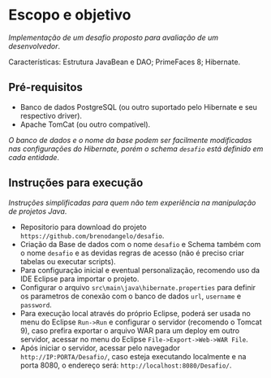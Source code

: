 # Escopo e objetivo

_Implementação de um desafio proposto para avaliação de um desenvolvedor_.

Características: Estrutura JavaBean e DAO; PrimeFaces 8; Hibernate.

## Pré-requisitos

- Banco de dados PostgreSQL (ou outro suportado pelo Hibernate e seu respectivo driver).
- Apache TomCat (ou outro compatível).

_O banco de dados e o nome da base podem ser facilmente modificadas nas configurações do Hibernate, porém o schema `desafio` está definido em cada entidade_.

## Instruções para execução
_Instruções simplificadas para quem não tem experiência na manipulação de projetos Java_.

- Repositorio para download do projeto `https://github.com/brenodangelo/desafio`.
- Criação da Base de dados com o nome `desafio` e Schema também com o nome `desafio` e as devidas regras de acesso (não é preciso criar tabelas ou executar scripts).
- Para configuração inicial e eventual personalização, recomendo uso da IDE Eclipse para importar o projeto.
- Configurar o arquivo `src\main\java\hibernate.properties` para definir os parametros de conexão com o banco de dados `url`, `username` e `password`.
- Para execução local através do próprio Eclipse, poderá ser usada no menu do Eclipse `Run->Run` e configurar o servidor (recomendo o Tomcat 9), caso prefira exportar o arquivo WAR para um deploy em outro servidor, acessar no menu do Eclipse `File->Export->Web->WAR File`.
- Após iniciar o servidor, acessar pelo navegador `http://IP:PORTA/Desafio/`, caso esteja executando localmente e na porta 8080, o endereço será: `http://localhost:8080/Desafio/`.
